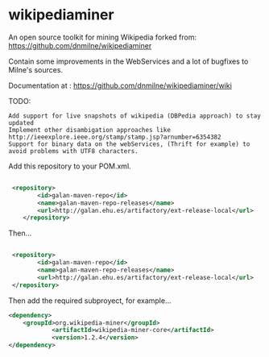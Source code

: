 wikipediaminer
==============

An open source toolkit for mining Wikipedia forked from: https://github.com/dnmilne/wikipediaminer

Contain some improvements in the WebServices and a lot of bugfixes to Milne's sources.

 Documentation at : https://github.com/dnmilne/wikipediaminer/wiki


TODO:
```list
Add support for live snapshots of wikipedia (DBPedia approach) to stay updated
Implement other disambigation approaches like http://ieeexplore.ieee.org/stamp/stamp.jsp?arnumber=6354382
Support for binary data on the webServices, (Thrift for example) to avoid problems with UTF8 characters.
```


Add this repository to your POM.xml.

```xml

 <repository>
        <id>galan-maven-repo</id>
        <name>galan-maven-repo-releases</name>
        <url>http://galan.ehu.es/artifactory/ext-release-local</url>
    </repository>

```

Then...

```xml

 <repository>
        <id>galan-maven-repo</id>
        <name>galan-maven-repo-releases</name>
        <url>http://galan.ehu.es/artifactory/ext-release-local</url>
 </repository>

```

Then add the required subproyect, for example...
```xml
<dependency>
    <groupId>org.wikipedia-miner</groupId>
            <artifactId>wikipedia-miner-core</artifactId>
            <version>1.2.4</version>
</dependency>




